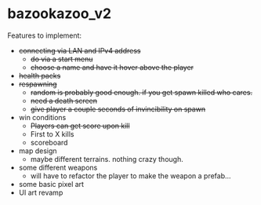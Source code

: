 # bazookazoo_v2

Features to implement:

- ~~connecting via LAN and IPv4 address~~
  - ~~do via a start menu~~
  - ~~choose a name and have it hover above the player~~
- ~~health packs~~
- ~~respawning~~
  - ~~random is probably good enough. if you get spawn killed who cares.~~
  - ~~need a death screen~~
  - ~~give player a couple seconds of invincibility on spawn~~
- win conditions
  - ~~Players can get score upon kill~~
  - First to X kills
  - scoreboard
- map design
  - maybe different terrains. nothing crazy though.
- some different weapons
  - will have to refactor the player to make the weapon a prefab...
- some basic pixel art
- UI art revamp
